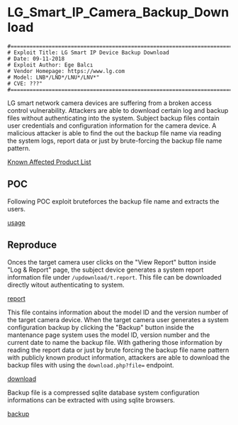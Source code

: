 # LG_Smart_IP_Camera_Backup_Download

```
#==========================================================================#
# Exploit Title: LG Smart IP Device Backup Download
# Date: 09-11-2018
# Exploit Author: Ege Balcı
# Vendor Homepage: https://www.lg.com
# Model: LNB*/LND*/LNU*/LNV*"
# CVE: ???"
#==========================================================================#
```

LG smart network camera devices are suffering from a broken access control vulnerability. Attackers are able to download certain log and backup files without authenticating into the system. Subject backup files contain user credentials and configuration information for the camera device. A malicious attacker is able to find the out the backup file name via reading the system logs, report data or just by brute-forcing the backup file name pattern.

[Known Affected Product List](https://github.com/egebalci/LG-Smart-IP-Device-Backup-Download/blob/master/affected_products.txt)

## POC

Following POC exploit bruteforces the backup file name and extracts the users.

[usage](https://github.com/egebalci/LG-Smart-IP-Device-Backup-Download/blob/master/Screenshot_4.png)

## Reproduce

Onces the target camera user clicks on the "View Report" button inside "Log & Report" page, the subject device generates a system report information file under  `/updownload/t.report`. This file can be downloaded directly witout authenticating to system.

[report](https://github.com/egebalci/LG-Smart-IP-Device-Backup-Download/blob/master/Screenshot_1.png)

This file contains information about the model ID and the version number of the target camera device. When the target camera user generates a system configuration backup by clicking the "Backup" button inside the mantenance page system uses the model ID, version number and the current date to name the backup file. With gathering those information by reading the report data or just by brute forcing the backup file name pattern with publicly known product information, attackers are able to download the backup files with using the `download.php?file=` endpoint.

[download](https://github.com/egebalci/LG-Smart-IP-Device-Backup-Download/blob/master/Screenshot_2.png)

Backup file is a compressed sqlite database system configuration informations can be extracted with using sqlite browsers.

[backup](https://github.com/egebalci/LG-Smart-IP-Device-Backup-Download/blob/master/Screenshot_3.png)

